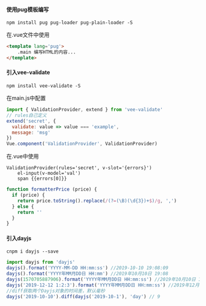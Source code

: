 #### 使用pug模板编写

```shell
npm install pug pug-loader pug-plain-loader -S
```

在.vue文件中使用

```html
<template lang='pug'>
	.main 编写HTML的内容...
</template>
```

#### 引入vee-validate

```shell
npm install vee-validate -S
```

在main.js中配置

```javascript
import { ValidationProvider, extend } from 'vee-validate'
// rules自己定义
extend('secret', {
  validate: value => value === 'example',
  message: 'msg'
})
Vue.component('ValidationProvider', ValidationProvider)
```

在.vue中使用

```vue
ValidationProvider(rules='secret', v-slot='{errors}')
    el-input(v-model='val')
    span {{errors[0]}}
```



```javascript
function formatterPrice (price) {
  if (price) {
    return price.toString().replace(/(?=(\B)(\d{3})+$)/g, ',')
  } else {
    return ''
  }
}
```

#### 引入dayjs

```shell
cnpm i dayjs --save
```

```javascript
import dayjs from 'dayjs'
dayjs().format('YYYY-MM-DD HH:mm:ss') //2019-10-10 19:08:09
dayjs().format('YYYY年MM月DD日 HH:mm') //2019年10月10日 19:08
dayjs(1570705887906).format('YYYY年MM月DD日 HH:mm:ss') //2019年10月10日 19:11:27
dayjs('2019-12-12 1:2:3').format('YYYY年MM月DD日 HH:mm:ss') //2019年12月12日 01:02:03
//diff获取两个Dayjs对象的时间差，默认毫秒
dayjs('2019-10-10').diff(dayjs('2019-10-1'), 'day') // 9
```

